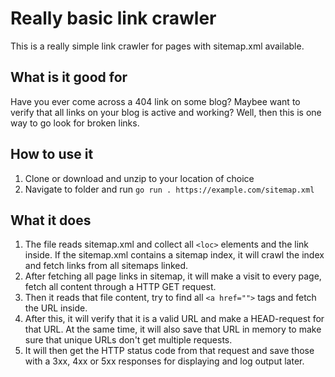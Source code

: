 # Really basic link crawler
This is a really simple link crawler for pages with sitemap.xml available. 

## What is it good for
Have you ever come across a 404 link on some blog? Maybee want to verify that all links on your blog is active and working? Well, then this is one way to go look for broken links.

## How to use it
1. Clone or download and unzip to your location of choice
2. Navigate to folder and run `go run . https://example.com/sitemap.xml`

## What it does
1. The file reads sitemap.xml and collect all `<loc>` elements and the link inside. If the sitemap.xml contains a sitemap index, it will crawl the index and fetch links from all sitemaps linked.
2. After fetching all page links in sitemap, it will make a visit to every page, fetch all content through a HTTP GET request.
3. Then it reads that file content, try to find all `<a href="">` tags and fetch the URL inside. 
4. After this, it will verify that it is a valid URL and make a HEAD-request for that URL. At the same time, it will also save that URL in memory to make sure that unique URLs don't get multiple requests.
5. It will then get the HTTP status code from that request and save those with a 3xx, 4xx or 5xx responses for displaying and log output later.

